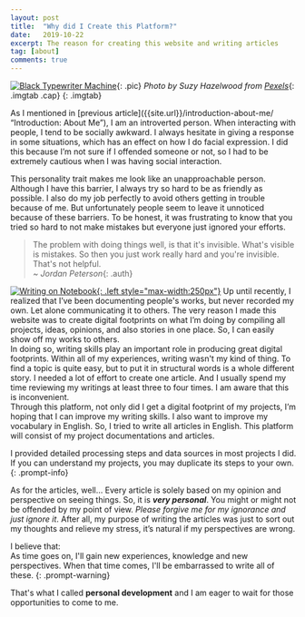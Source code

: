 ```yaml
---
layout: post
title:  "Why did I Create this Platform?"
date:   2019-10-22
excerpt: The reason for creating this website and writing articles
tag: [about]
comments: true
---
```


[![]({{site.url}}/assets/img/post/01_type.jpg "Black Typewriter Machine")]({{site.url}}/assets/img/post/01_type.jpg "Photo by Suzy Hazelwood from <a href='https://www.pexels.com/photo/black-typewriter-machine-typing-on-white-printer-paper-1303835/'>Pexels</a>"){: .pic}
*Photo by Suzy Hazelwood from [Pexels](https://www.pexels.com/photo/black-typewriter-machine-typing-on-white-printer-paper-1303835/)*{: .imgtab .cap}
{: .imgtab}

 As I mentioned in [previous article]({{site.url}}/introduction-about-me/ “Introduction: About Me”), I am an introverted person. When interacting with people, I tend to be socially awkward. I always hesitate in giving a response in some situations, which has an effect on how I do facial expression. I did this because I’m not sure if I offended someone or not, so I had to be extremely cautious when I was having social interaction.

This personality trait makes me look like an unapproachable person. Although I have this barrier, I always try so hard to be as friendly as possible. I also do my job perfectly to avoid others getting in trouble because of me. But unfortunately people seem to leave it unnoticed because of these barriers. To be honest, it was frustrating to know that you tried so hard to not make mistakes but everyone just ignored your efforts.

> The problem with doing things well, is that it's invisible. What's visible is mistakes. So then you just work really hard and you're invisible. That's not helpful.\
*~ Jordan Peterson*{: .auth}

[![]({{site.url}}/assets/img/post/01_write.jpg "Writing on Notebook"){: .left style="max-width:250px"}]({{site.url}}/assets/img/post/01_write.jpg "Photo by lil artsy from <a href='https://www.pexels.com/photo/person-writing-on-notebook-3278767/'>Pexels</a>")
Up until recently, I realized that I’ve been documenting people's works, but never recorded my own. Let alone communicating it to others. The very reason I made this website was to create digital footprints on what I’m doing by compiling all projects, ideas, opinions, and also stories in one place. So, I can easily show off my works to others.\
In doing so, writing skills play an important role in producing great digital footprints. Within all of my experiences, writing wasn't my kind of thing. To find a topic is quite easy, but to put it in structural words is a whole different story. I needed a lot of effort to create one article. And I usually spend my time reviewing my writings at least three to four times. I am aware that this is inconvenient.\
Through this platform, not only did I get a digital footprint of my projects, I’m hoping that I can improve my writing skills. I also want to improve my vocabulary in English. So, I tried to write all articles in English. This platform will consist of my project documentations and articles.

I provided detailed processing steps and data sources in most projects I did. If you can understand my projects, you may duplicate its steps to your own.
{: .prompt-info}

As for the articles, well… Every article is solely based on my opinion and perspective on seeing things. So, it is ***very personal***. You might or might not be offended by my point of view. _Please forgive me for my ignorance and just ignore it_. After all, my purpose of writing the articles was just to sort out my thoughts and relieve my stress, it’s natural if my perspectives are wrong.

I believe that:\
As time goes on, I'll gain new experiences, knowledge and new perspectives. When that time comes, I'll be embarrassed to write all of these.
{: .prompt-warning}

That's what I called __personal development__ and I am eager to wait for those opportunities to come to me.
